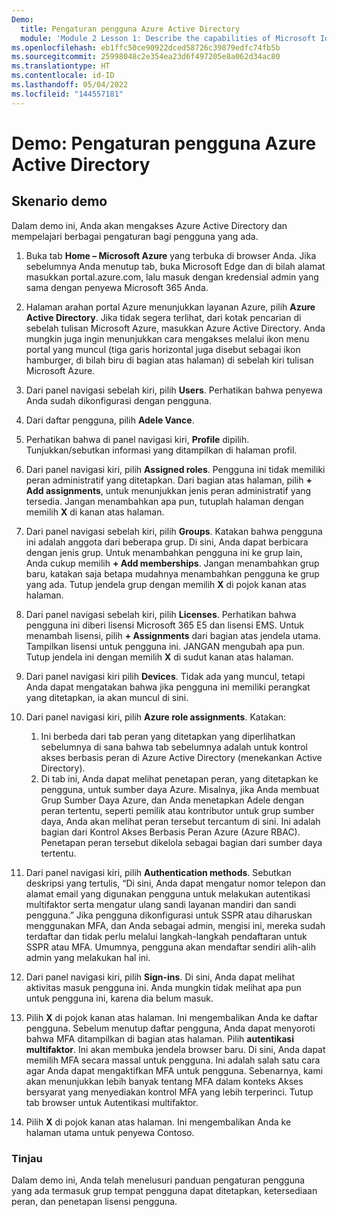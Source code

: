 ```yaml
---
Demo:
  title: Pengaturan pengguna Azure Active Directory
  module: 'Module 2 Lesson 1: Describe the capabilities of Microsoft Identity and access management solutions: Explore the services and identity types of Azure AD'
ms.openlocfilehash: eb1ffc50ce90922dced58726c39879edfc74fb5b
ms.sourcegitcommit: 25998048c2e354ea23d6f497205e8a062d34ac80
ms.translationtype: HT
ms.contentlocale: id-ID
ms.lasthandoff: 05/04/2022
ms.locfileid: "144557181"
---
```

# <a name="demo-azure-active-directory-user-settings"></a>Demo: Pengaturan pengguna Azure Active Directory

## <a name="demo-scenario"></a>Skenario demo

Dalam demo ini, Anda akan mengakses Azure Active Directory dan mempelajari berbagai pengaturan bagi pengguna yang ada.

1. Buka tab **Home – Microsoft Azure** yang terbuka di browser Anda.  Jika sebelumnya Anda menutup tab, buka Microsoft Edge dan di bilah alamat masukkan portal.azure.com, lalu masuk dengan kredensial admin yang sama dengan penyewa Microsoft 365 Anda.

1. Halaman arahan portal Azure menunjukkan layanan Azure, pilih **Azure Active Directory**. Jika tidak segera terlihat, dari kotak pencarian di sebelah tulisan Microsoft Azure, masukkan Azure Active Directory.  Anda mungkin juga ingin menunjukkan cara mengakses melalui ikon menu portal yang muncul (tiga garis horizontal juga disebut sebagai ikon hamburger, di bilah biru di bagian atas halaman) di sebelah kiri tulisan Microsoft Azure.

1. Dari panel navigasi sebelah kiri, pilih **Users**. Perhatikan bahwa penyewa Anda sudah dikonfigurasi dengan pengguna.

1. Dari daftar pengguna, pilih **Adele Vance**.

1. Perhatikan bahwa di panel navigasi kiri, **Profile** dipilih.  Tunjukkan/sebutkan informasi yang ditampilkan di halaman profil.

1. Dari panel navigasi kiri, pilih **Assigned roles**.  Pengguna ini tidak memiliki peran administratif yang ditetapkan.  Dari bagian atas halaman, pilih **+ Add assignments**, untuk menunjukkan jenis peran administratif yang tersedia.  Jangan menambahkan apa pun, tutuplah halaman dengan memilih **X** di kanan atas halaman.

1. Dari panel navigasi sebelah kiri, pilih  **Groups**.  Katakan bahwa pengguna ini adalah anggota dari beberapa grup.  Di sini, Anda dapat berbicara dengan jenis grup.  Untuk menambahkan pengguna ini ke grup lain, Anda cukup memilih **+ Add memberships**.  Jangan menambahkan grup baru, katakan saja betapa mudahnya menambahkan pengguna ke grup yang ada. Tutup jendela grup dengan memilih **X** di pojok kanan atas halaman.

1. Dari panel navigasi sebelah kiri, pilih **Licenses**. Perhatikan bahwa pengguna ini diberi lisensi Microsoft 365 E5 dan lisensi EMS.  Untuk menambah lisensi, pilih **+ Assignments** dari bagian atas jendela utama.  Tampilkan lisensi untuk pengguna ini. JANGAN mengubah apa pun.  Tutup jendela ini dengan memilih **X** di sudut kanan atas halaman.

1. Dari panel navigasi kiri pilih **Devices**.  Tidak ada yang muncul, tetapi Anda dapat mengatakan bahwa jika pengguna ini memiliki perangkat yang ditetapkan, ia akan muncul di sini.

1. Dari panel navigasi kiri, pilih **Azure role assignments**.  Katakan:
    1. Ini berbeda dari tab peran yang ditetapkan yang diperlihatkan sebelumnya di sana bahwa tab sebelumnya adalah untuk kontrol akses berbasis peran di Azure Active Directory (menekankan Active Directory).
    1. Di tab ini, Anda dapat melihat penetapan peran, yang ditetapkan ke pengguna, untuk sumber daya Azure. Misalnya, jika Anda membuat Grup Sumber Daya Azure, dan Anda menetapkan Adele dengan peran tertentu, seperti pemilik atau kontributor untuk grup sumber daya, Anda akan melihat peran tersebut tercantum di sini. Ini adalah bagian dari Kontrol Akses Berbasis Peran Azure (Azure RBAC). Penetapan peran tersebut dikelola sebagai bagian dari sumber daya tertentu.

1. Dari panel navigasi kiri, pilih **Authentication methods**.  Sebutkan deskripsi yang tertulis, “Di sini, Anda dapat mengatur nomor telepon dan alamat email yang digunakan pengguna untuk melakukan autentikasi multifaktor serta mengatur ulang sandi layanan mandiri dan sandi pengguna.” Jika pengguna dikonfigurasi untuk SSPR atau diharuskan menggunakan MFA, dan Anda sebagai admin, mengisi ini, mereka sudah terdaftar dan tidak perlu melalui langkah-langkah pendaftaran untuk SSPR atau MFA.  Umumnya, pengguna akan mendaftar sendiri alih-alih admin yang melakukan hal ini.

1. Dari panel navigasi kiri, pilih **Sign-ins**.  Di sini, Anda dapat melihat aktivitas masuk pengguna ini.  Anda mungkin tidak melihat apa pun untuk pengguna ini, karena dia belum masuk.

1. Pilih **X** di pojok kanan atas halaman. Ini mengembalikan Anda ke daftar pengguna.  Sebelum menutup daftar pengguna, Anda dapat menyoroti bahwa MFA ditampilkan di bagian atas halaman.  Pilih **autentikasi multifaktor**.  Ini akan membuka jendela browser baru.  Di sini, Anda dapat memilih MFA secara massal untuk pengguna.  Ini adalah salah satu cara agar Anda dapat mengaktifkan MFA untuk pengguna.  Sebenarnya, kami akan menunjukkan lebih banyak tentang MFA dalam konteks Akses bersyarat yang menyediakan kontrol MFA yang lebih terperinci.  Tutup tab browser untuk Autentikasi multifaktor.

1. Pilih **X** di pojok kanan atas halaman. Ini mengembalikan Anda ke halaman utama untuk penyewa Contoso.

### <a name="review"></a>Tinjau

Dalam demo ini, Anda telah menelusuri panduan pengaturan pengguna yang ada termasuk grup tempat pengguna dapat ditetapkan, ketersediaan peran, dan penetapan lisensi pengguna.
